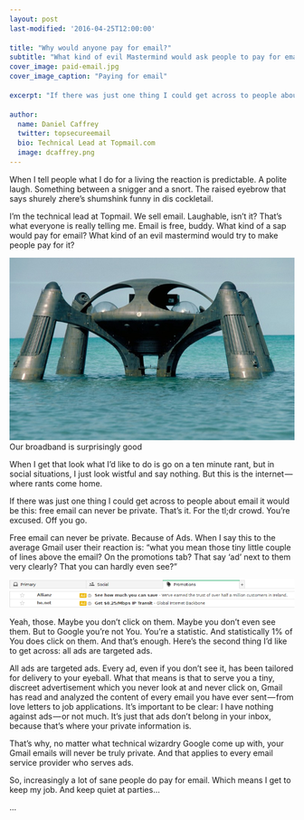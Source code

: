 ```yaml
---
layout: post
last-modified: '2016-04-25T12:00:00'

title: "Why would anyone pay for email?"
subtitle: "What kind of evil Mastermind would ask people to pay for email?"
cover_image: paid-email.jpg
cover_image_caption: "Paying for email"

excerpt: "If there was just one thing I could get across to people about email it would be this: free email can never be private."

author:
  name: Daniel Caffrey
  twitter: topsecureemail
  bio: Technical Lead at Topmail.com
  image: dcaffrey.png  
---
```

When I tell people what I do for a living the reaction is predictable. A polite laugh. Something between a snigger and a snort. The raised eyebrow that says shurely zhere’s shumshink funny in dis cockletail.

I’m the technical lead at Topmail. We sell email. Laughable, isn’t it? That’s what everyone is really telling me. Email is free, buddy. What kind of a sap would pay for email? What kind of an evil mastermind would try to make people pay for it?

<img src='/images/bond-villain.jpg'>
Our broadband is surprisingly good

When I get that look what I’d like to do is go on a ten minute rant, but in social situations, I just look wistful and say nothing. But this is the internet — where rants come home.

If there was just one thing I could get across to people about email it would be this: free email can never be private. That’s it. For the tl;dr crowd. You’re excused. Off you go.

Free email can never be private. Because of Ads. When I say this to the average Gmail user their reaction is: “what you mean those tiny little couple of lines above the email? On the promotions tab? That say ‘ad’ next to them very clearly? That you can hardly even see?”

<img src='/images/gmail-ads.png'>

Yeah, those. Maybe you don’t click on them. Maybe you don’t even see them. But to Google you’re not You. You’re a statistic. And statistically 1% of You does click on them. And that’s enough. Here’s the second thing I’d like to get across: all ads are targeted ads.

All ads are targeted ads. Every ad, even if you don’t see it, has been tailored for delivery to your eyeball. What that means is that to serve you a tiny, discreet advertisement which you never look at and never click on, Gmail has read and analyzed the content of every email you have ever sent — from love letters to job applications. It’s important to be clear: I have nothing against ads — or not much. It’s just that ads don’t belong in your inbox, because that’s where your private information is.

That’s why, no matter what technical wizardry Google come up with, your Gmail emails will never be truly private. And that applies to every email service provider who serves ads.

So, increasingly a lot of sane people do pay for email. Which means I get to keep my job. And keep quiet at parties...

...
